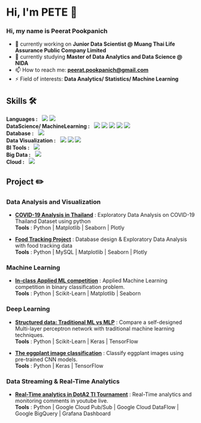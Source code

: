 # Hi, I'm PETE 👋

### Hi, my name is Peerat Pookpanich
- 🔭 currently working on **Junior Data Scientist @ Muang Thai Life Assurance Public Company Limited**
- 🌱 currently studying **Master of Data Analytics and Data Science @ NIDA**
- 📫 How to reach me: **peerat.pookpanich@gmail.com**
- ⚡ Field of interests: **Data Analytics/ Statistics/ Machine Learning**

## Skills 🛠️
**Languages :** &nbsp; 	<img src="https://img.shields.io/badge/Python-FFD43B?style=for-the-badge&logo=python&logoColor=blue" /> <img src="https://img.shields.io/badge/R-276DC3?style=for-the-badge&logo=r&logoColor=white" /><br> 
**DataScience/ MachineLearning :** &nbsp; <img src="https://img.shields.io/badge/Numpy-777BB4?style=for-the-badge&logo=numpy&logoColor=white" /> <img src="https://img.shields.io/badge/Pandas-2C2D72?style=for-the-badge&logo=pandas&logoColor=white" /> <img src="https://img.shields.io/badge/scikit_learn-F7931E?style=for-the-badge&logo=scikit-learn&logoColor=white" /> <img src="https://img.shields.io/badge/Keras-FF0000?style=for-the-badge&logo=keras&logoColor=white" /> <img src="https://img.shields.io/badge/TensorFlow-FF6F00?style=for-the-badge&logo=tensorflow&logoColor=white" /><br> 
**Database :** &nbsp; <img src="https://img.shields.io/badge/MySQL-005C84?style=for-the-badge&logo=mysql&logoColor=white" /><br> 
**Data Visualization :** &nbsp; <img src="https://img.shields.io/badge/Plotly-239120?style=for-the-badge&logo=plotly&logoColor=white" /> <img src="https://img.shields.io/badge/Matplotlib-008FC7?style=for-the-badge&logo=plotly&logoColor=white" /> <img src="https://img.shields.io/badge/Seaborn-071D49?style=for-the-badge&logo=plotly&logoColor=white" /><br> 
**BI Tools :** &nbsp; <img src="https://img.shields.io/badge/PowerBI-F2C811?style=for-the-badge&logo=Power%20BI&logoColor=white" /><br> 
**Big Data :** &nbsp; <img src="https://img.shields.io/badge/Apache_Spark-FFFFFF?style=for-the-badge&logo=apachespark&logoColor=#E35A16" /><br> 
**Cloud :** &nbsp; <img src="https://img.shields.io/badge/Google_Cloud-4285F4?style=for-the-badge&logo=google-cloud&logoColor=white" /><br> 


## Project :pencil2:
### Data Analysis and Visualization
- [**COVID-19 Analysis in Thailand**](https://github.com/PeeratPookpanich/covid19_analysis_thailand/blob/main/DADS5001_MidtermProject_6410422017_Peerat.ipynb) : Exploratory Data Analysis on COVID-19 Thailand Dataset using python <br> **Tools** : Python | Matplotlib | Seaborn | Plotly 
 
- [**Food Tracking Project**](https://github.com/PeeratPookpanich/food_tracking_project/blob/main/DADS4002_Group7_DataQueryandInsight.ipynb) : Database design & Exploratory Data Analysis with food tracking data<br> **Tools** : Python | MySQL | Matplotlib | Seaborn | Plotly

### Machine Learning
- [**In-class Applied ML competition**](https://github.com/PeeratPookpanich/classification_model_competition) : Applied Machine Learning competition in binary classification problem.<br> **Tools** : Python | Scikit-Learn | Matplotlib | Seaborn

### Deep Learning
- [**Structured data: Traditional ML vs MLP**](https://github.com/PeeratPookpanich/stroke_prediction) : Compare a self-designed Multi-layer perceptron network with traditional machine learning techniques.<br> **Tools** : Python | Scikit-Learn | Keras | TensorFlow
 
- [**The eggplant image classification**](https://github.com/PeeratPookpanich/CNN_Classification) : Classify eggplant images using pre-trained CNN models.<br> **Tools** : Python | Keras | TensorFlow

### Data Streaming & Real-Time Analytics
- [**Real-Time analytics in DotA2 TI Tournament**](https://github.com/PeeratPookpanich/3PMT_DADS6005_Realtime) : Real-Time analytics and monitoring comments in youtube live.<br> **Tools** : Python | Google Cloud Pub/Sub | Google Cloud DataFlow | Google BigQuery | Grafana Dashboard




<!--
**PeeratPookpanich/PeeratPookpanich** is a ✨ _special_ ✨ repository because its `README.md` (this file) appears on your GitHub profile.

Here are some ideas to get you started:

- 🔭 I’m currently working on ...
- 🌱 I’m currently learning ...
- 👯 I’m looking to collaborate on ...
- 🤔 I’m looking for help with ...
- 💬 Ask me about ...
- 📫 How to reach me: ...
- 😄 Pronouns: ...
- ⚡ Fun fact: ...
-->
